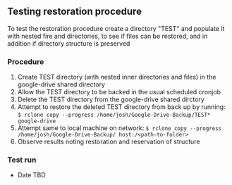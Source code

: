 ## Testing restoration procedure

To test the restoration procedure create a directory "TEST" and
populate it with nested fire and directories, to see if files can
be restored, and in addition if directory structure is preserved

###  Procedure

1. Create TEST directory (with nested inner directories and files)
in the google-drive shared directory
2. Allow the TEST directory to be backed in the usual scheduled cronjob
3. Delete the TEST directory from the google-drive shared dirctory
4. Attempt to restore the deleted TEST directory from back up by running:
`$ rclone copy --progress /home/josh/Google-Drive-Backup/TEST* google-drive`
5. Attempt same to local machine on network:
`$ rclone copy --progress /home/josh/Google-Drive-Backup/ host:/<path-to-folder>`
6. Observe results noting restoration and reservation of structure

### Test run
- Date TBD
